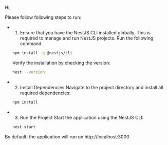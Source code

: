 Hi, 

Please follow following steps to run:
- 1. Ensure that you have the NestJS CLI installed globally. This is required to manage and run NestJS projects.
    Run the following command:
    ```bash
    npm install -g @nestjs/cli
    ```
    Verify the installation by checking the version:
    ```bash
    nest --version
    ```
- 2. Install Dependencies
  Navigate to the project directory and install all required dependencies:
  ```bash
  npm install
  ```
- 3. Run the Project
  Start the application using the NestJS CLI:
  ```bash
  nest start
  ```
By default, the application will run on http://localhost:3000
